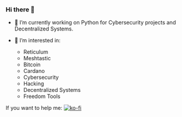### Hi there 👋

<!--
**QuixoteSystems/quixotesystems** is a ✨ _special_ ✨ repository because its `README.md` (this file) appears on your GitHub profile.

Here are some ideas to get you started:
-->

- 🔭 I’m currently working on Python for Cybersecurity projects and Decentralized Systems.
  
- 🌱 I’m interested in:
  -   Reticulum
  -   Meshtastic
  -   Bitcoin
  -   Cardano
  -   Cybersecurity
  -   Hacking
  -   Decentralized Systems
  -   Freedom Tools
  

If you want to help me: [![ko-fi](https://ko-fi.com/img/githubbutton_sm.svg)](https://ko-fi.com/M4M81CV1EX)
